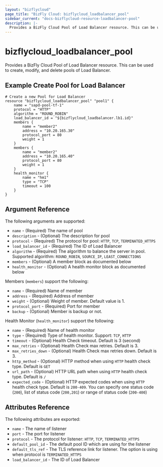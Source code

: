```yaml
---
layout: "bizflycloud"
page_title: "BizFly Cloud: bizflycloud_loadbalancer_pool"
sidebar_current: "docs-bizflycloud-resource-loadbalancer-pool"
description: |-
  Provides a BizFly Cloud Pool of Load Balancer resource. This can be used to create, modify, and delete pools of Load Balancer.
---
```


# bizflycloud\_loadbalancer_pool

Provides a BizFly Cloud Pool of Load Balancer resource. This can be used to create,
modify, and delete pools of Load Balancer.

## Example Create Pool for Load Balancer 

```hcl
# Create a new Pool for Load Balancer
resource "bizflycloud_loadbalancer_pool" "pool1" {
    name = "sapd-pool-tf-1"
    protocol = "HTTP"
    algorithm = "ROUND_ROBIN"
    load_balancer_id = "${bizflycloud_loadbalancer.lb1.id}"
    members {
        name = "member2"
        address = "10.20.165.30"
        protocol_port = 80
        weight = 1
    }
    members {
        name = "member2"
        address = "10.20.165.40"
        protocol_port = 80
        weight = 1
    }
    health_monitor {
        name = "hm1"
        type = "TCP"
        timeout = 100
    }
}
```

## Argument Reference

The following arguments are supported:

* `name` - (Required) The name of pool
* `description` - (Optional) The description for pool
* `protocol` - (Required) The protocol for pool: `HTTP`, `TCP`, `TERMINATED_HTTPS`
* `load_balancer_id` - (Required) The ID of Load Balancer
* `algorithm` - (Required) The algorithm to balance the server in pool. Supported algorithm: `ROUND_ROBIN`, `SOURCE_IP`, `LEAST_CONNECTIONS`
* `members` - (Optional) A member block as documented below
* `health_monitor` - (Optional) A health monitor block as documented below

Members (`members`) support the following:

* `name` - (Required) Name of member
* `address` - (Required)  Address of member
* `weight` - (Optional) Weight of member. Default value is 1.
* `protocol_port` - (Required) Port for member
* `backup` - (Optional) Member is backup or not.

Health Monitor (`health_monitor`) support the following:

* `name` - (Required) Name of health monitor
* `type` - (Required) Type of health monitor. Support: `TCP`, `HTTP`
* `timeout` - (Optional) Health Check timeout. Default is 3 (second)
* `max_retries` - (Optional) Health Check max retries. Default is 3.
* `max_retries_down` - (Optional) Health Check max retries down. Default is 3.
* `http_method` - (Optional) HTTP method when using `HTTP` health check type. Default is `GET`
* `url_path` - (Optional) HTTP URL path when using `HTTP` health check type. Default is `/`
* `expected_code` - (Optional) HTTP expected codes when using `HTTP` health check type. Default is `200-409`. You can specify one status code (`200`), list of status code (`200,201`) or range of status code (`200-400`)

## Attributes Reference

The following attributes are exported:

* `name` - The name of listener
* `port` - The port for listener
* `protocol` -  The protocol for listener: `HTTP`, `TCP`, `TERMINATED_HTTPS`
* `default_pool_id`  - The default pool ID which are using for the listener
* `default_tls_ref`  - The TLS reference link for listener. The option is using when protocol is `TERMINATED_HTTPS`
* `load_balancer_id`  - The ID of Load Balancer
